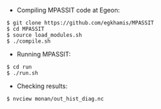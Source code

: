 - Compiling MPASSIT code at Egeon:

``` 
$ git clone https://github.com/egkhamis/MPASSIT
$ cd MPASSIT
$ source load_modules.sh
$ ./compile.sh
``` 

- Running MPASSIT:
```
$ cd run
$ ./run.sh
``` 

- Checking results:
```
$ nvciew monan/out_hist_diag.nc
``` 

